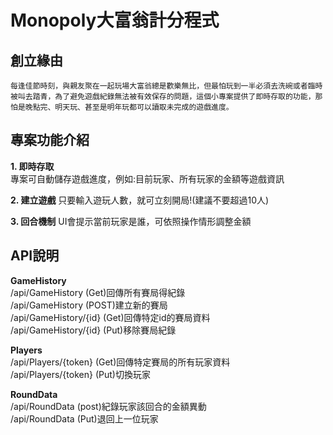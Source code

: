 # Monopoly大富翁計分程式   

  ## 創立緣由   
    每逢佳節時刻，與親友聚在一起玩場大富翁總是歡樂無比，但最怕玩到一半必須去洗碗或者臨時被叫去踏青，為了避免遊戲紀錄無法被有效保存的問題，這個小專案提供了即時存取的功能，那怕是晚點完、明天玩、甚至是明年玩都可以讀取未完成的遊戲進度。   
  
  ## 專案功能介紹     
  **1. 即時存取**   
  專案可自動儲存遊戲進度，例如:目前玩家、所有玩家的金額等遊戲資訊   

  **2. 建立遊戲**
  只要輸入遊玩人數，就可立刻開局!(建議不要超過10人)   

  **3. 回合機制**
  UI會提示當前玩家是誰，可依照操作情形調整金額   

  ## API說明

  **GameHistory**   
  /api/GameHistory (Get)回傳所有賽局得紀錄   
  /api/GameHistory (POST)建立新的賽局   
  /api/GameHistory/{id} (Get)回傳特定id的賽局資料   
  /api/GameHistory/{id} (Put)移除賽局紀錄   

  **Players**   
  /api/Players/{token} (Get)回傳特定賽局的所有玩家資料   
  /api/Players/{token} (Put)切換玩家    

  **RoundData**   
  /api/RoundData (post)紀錄玩家該回合的金額異動   
  /api/RoundData (Put)退回上一位玩家   
  
  
